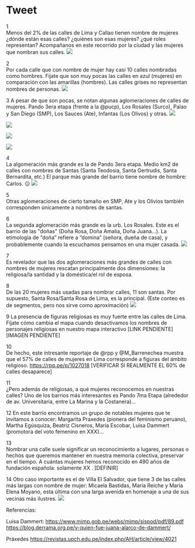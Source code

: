 # Tweet

1  
Menos del 2% de las calles de Lima y Callao tienen nombre de mujeres ¿dónde están esas calles? ¿quiénes son esas mujeres? ¿qué roles representan? Acompañanos en este recorrido por la ciudad y las mujeres que nombran sus calles.
![](../images/santa_rosa.png)   
  
2  
Por cada calle que con nombre de mujer hay casi 10 calles nombradas como hombres. Fíjate que son muy pocas las calles en azul (mujeres) en comparación con las amarillas (hombres). Las calles grises no representan nombres de personas.
![](../images/lima.png)   

3 
A pesar de que son pocas, se notan algunas aglomeraciones de calles de mujeres. Pando 3era etapa (frente a la @pucp), Los Rosales (Surco), Palao y San Diego (SMP), Los Sauces (Ate), Infantas (Los Olivos) y otras.
![](../images/ag_pando.png)  

![](../images/ag_losrosales.png)  

![](../images/ag_sandiego.png)  

![](../images/ag_losrosales.png)   

4  
La algomeración más grande es la de Pando 3era etapa. Medio km2 de calles con nombres de Santas (Santa Teodosia, Santa Gertrudis, Santa Bernardita, etc.) El parque más grande del barrio tiene nombre de hombre: Carlos. 😑
![](../images/pando3.png)  

5  
Otras aglomeraciones de cierto tamaño en SMP, Ate y los Olivios también corresponden únicamente a nombres de santas.

6  
La segunda aglomeración más grande es la urb. Los Rosales. Este es el barrio de las "doñas" (Doña Rosa, Doña Amalia, Doña Juana...). La etimología de “doña” refiere a “domina” (señora, dueña de casa), y probablemente cuando la escuchamos pensamos en una mujer casada.
![](../images/los_rosales.png)

7  
Es revelador que las dos aglomeraciones más grandes de calles con nombres de mujeres rescatan principalmente dos dimensiones: la religiosa/la santidad y la doméstica/el rol de esposa.

8  
De las 20 mujeres más usadas para nombrar calles, 11 son santas. Por supuesto, Santa Rosa/Santa Rosa de Lima, es la principal. (Este conteo es de segmentos, pero nos sirve como aproximación)
![](../images/top_female.png)

9 
La presencia de figuras religiosas es muy fuerte entre las calles de Lima. Fíjate cómo cambia el mapa cuando desactivamos los nombres de personajes religiosas en nuestro mapa interactivo [LINK PENDIENTE]
[IMAGEN PENDIENTE]  

10  
De hecho, este intresante reportaje de @rpp y @M_Barrenechea muestra que el 57% de calles de mujeres en Lima corresponde a figuras del ámbito religioso. https://rpp.pe/p/1027018 
[VERIFICAR SI REALMENTE EL 60% de calles desaparece]

11  
¿Pero además de religiosas, a qué mujeres reconocemos en nuestras calles? Uno de los barrios más interesantes es Pando 7ma Etapa (alrededor de av. Universitaria, entre La Marina y la Costanera)...

12
En este barrio encontramos un grupo de notables mujeres que te invitamos a conocer: Margarita Praxedes (pionera del feminismo peruano), Martha Egúsquiza, Beatriz Cisneros, María Escobar, Luisa Dammert (promotora del voto femenino en XXX)...

13  
Nombrar una calle suele significar un reconocimiento a lugares, personas o hechos que queremos mantener en nuestra memoria colectiva, preservar en el tiempo. A cuántas mujeres hemos reconocido en 490 años de fundación española: solamente XX .
[DEFINIR]

14
Otro caso importante es el de Villa El Salvador, que tiene 3 de las calles más largas con nombre de mujer: Micaela Bastidas, María Reiche y María Elena Moyano, esta última con una larga avenida en homenaje a una de sus vecinas más ilustres.
![](../images/ves.png)






Referencias:

Luisa Dammert:
https://www.mimp.gob.pe/webs/mimp/sispod/pdf/89.pdf 
https://blog.derrama.org.pe/y-quien-fue-juana-alarco-de-dammert/

Práxedes
https://revistas.upch.edu.pe/index.php/AH/article/view/4021


